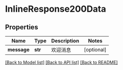 # InlineResponse200Data

## Properties
Name | Type | Description | Notes
------------ | ------------- | ------------- | -------------
**message** | **str** | 欢迎消息 | [optional] 

[[Back to Model list]](../README.md#documentation-for-models) [[Back to API list]](../README.md#documentation-for-api-endpoints) [[Back to README]](../README.md)

